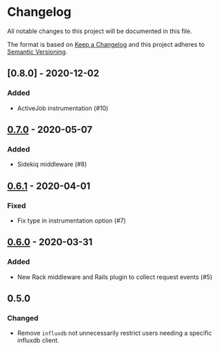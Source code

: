 # Changelog
All notable changes to this project will be documented in this file.

The format is based on [Keep a Changelog](http://keepachangelog.com/en/1.0.0/)
and this project adheres to [Semantic Versioning](http://semver.org/spec/v2.0.0.html).

## [0.8.0] - 2020-12-02
### Added
- ActiveJob instrumentation (#10)

## [0.7.0] - 2020-05-07
### Added
- Sidekiq middleware (#8)

## [0.6.1] - 2020-04-01
### Fixed
- Fix type in instrumentation option (#7)

## [0.6.0] - 2020-03-31
### Added
- New Rack middleware and Rails plugin to collect request events (#5)

## 0.5.0
### Changed
- Remove `influxdb` not unnecessarily restrict users needing a specific influxdb client.

[0.7.0]: https://github.com/:jgraichen/telegraf-ruby/compare/v0.6.1...v0.7.0
[0.6.1]: https://github.com/:jgraichen/telegraf-ruby/compare/v0.6.0...v0.6.1
[0.6.0]: https://github.com/:jgraichen/telegraf-ruby/compare/v0.5.0...v0.6.0
